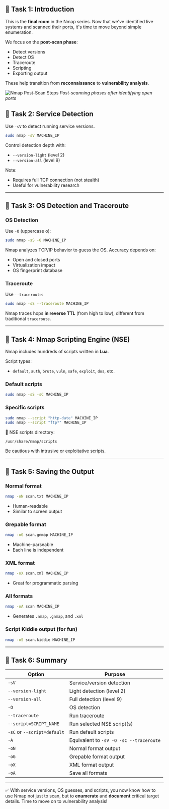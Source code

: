 ## 🔹 Task 1: Introduction

This is the **final room** in the Nmap series. Now that we've identified live systems and scanned their ports, it's time to move beyond simple enumeration.

We focus on the **post-scan phase**:
- Detect versions
- Detect OS
- Traceroute
- Scripting
- Exporting output

These help transition from **reconnaissance** to **vulnerability analysis**.

![Nmap Post-Scan Steps](https://github.com/user-attachments/assets/345d5273-07a7-46bf-9548-f27607ae645c)
*Post-scanning phases after identifying open ports*


## 🔹 Task 2: Service Detection

Use `-sV` to detect running service versions.

```bash
sudo nmap -sV MACHINE_IP
```

Control detection depth with:
- `--version-light` (level 2)
- `--version-all` (level 9)

Note:
- Requires full TCP connection (not stealth)
- Useful for vulnerability research

---

## 🔹 Task 3: OS Detection and Traceroute

### OS Detection

Use `-O` (uppercase o):

```bash
sudo nmap -sS -O MACHINE_IP
```

Nmap analyzes TCP/IP behavior to guess the OS. Accuracy depends on:
- Open and closed ports
- Virtualization impact
- OS fingerprint database

### Traceroute

Use `--traceroute`:

```bash
sudo nmap -sS --traceroute MACHINE_IP
```

Nmap traces hops **in reverse TTL** (from high to low), different from traditional `traceroute`.

---

## 🔹 Task 4: Nmap Scripting Engine (NSE)

Nmap includes hundreds of scripts written in **Lua**.

Script types:
- `default`, `auth`, `brute`, `vuln`, `safe`, `exploit`, `dos`, etc.

### Default scripts

```bash
sudo nmap -sS -sC MACHINE_IP
```

### Specific scripts

```bash
sudo nmap --script "http-date" MACHINE_IP
sudo nmap --script "ftp*" MACHINE_IP
```

📁 NSE scripts directory:
```
/usr/share/nmap/scripts
```

Be cautious with intrusive or exploitative scripts.

---

## 🔹 Task 5: Saving the Output

### Normal format

```bash
nmap -oN scan.txt MACHINE_IP
```

- Human-readable
- Similar to screen output

### Grepable format

```bash
nmap -oG scan.gnmap MACHINE_IP
```

- Machine-parseable
- Each line is independent

### XML format

```bash
nmap -oX scan.xml MACHINE_IP
```

- Great for programmatic parsing

### All formats

```bash
nmap -oA scan MACHINE_IP
```

- Generates `.nmap`, `.gnmap`, and `.xml`

### Script Kiddie output (for fun)

```bash
nmap -oS scan.kiddie MACHINE_IP
```

---

## 🔹 Task 6: Summary

| Option                      | Purpose                                       |
|-----------------------------|-----------------------------------------------|
| `-sV`                      | Service/version detection                     |
| `--version-light`          | Light detection (level 2)                     |
| `--version-all`            | Full detection (level 9)                      |
| `-O`                       | OS detection                                  |
| `--traceroute`             | Run traceroute                                |
| `--script=SCRIPT_NAME`     | Run selected NSE script(s)                    |
| `-sC` or `--script=default`| Run default scripts                           |
| `-A`                       | Equivalent to `-sV -O -sC --traceroute`       |
| `-oN`                      | Normal format output                          |
| `-oG`                      | Grepable format output                        |
| `-oX`                      | XML format output                             |
| `-oA`                      | Save all formats                              |

---

✅ With service versions, OS guesses, and scripts, you now know how to use Nmap not just to scan, but to **enumerate** and **document** critical target details. Time to move on to vulnerability analysis!
